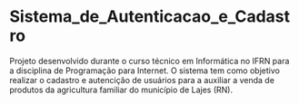 # Sistema_de_Autenticacao_e_Cadastro

Projeto desenvolvido durante o curso técnico em Informática no IFRN para a disciplina de Programação para Internet. O sistema tem como objetivo realizar o cadastro e autencição de usuários para a auxiliar a venda de produtos da agricultura familiar do município de Lajes (RN).
